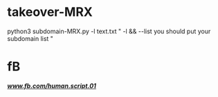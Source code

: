 # takeover-MRX
python3 subdomain-MRX.py -l text.txt " -l && --list you should put your subdomain list "
# fB 
***www.fb.com/human.script.01***
